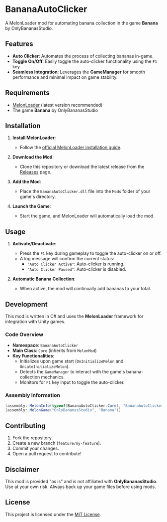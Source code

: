 # BananaAutoClicker

A MelonLoader mod for automating banana collection in the game **Banana** by OnlyBananasStudio.  

## Features

- **Auto Clicker**: Automates the process of collecting bananas in-game.
- **Toggle On/Off**: Easily toggle the auto-clicker functionality using the `F1` key.
- **Seamless Integration**: Leverages the **GameManager** for smooth performance and minimal impact on game stability.

## Requirements

- [MelonLoader](https://melonwiki.xyz/) (latest version recommended)
- The game **Banana** by OnlyBananasStudio

## Installation

1. **Install MelonLoader**:
   - Follow the [official MelonLoader installation guide](https://melonwiki.xyz/#/README?id=installing-melonloader).

2. **Download the Mod**:
   - Clone this repository or download the latest release from the [Releases](https://github.com/your-repo/releases) page.

3. **Add the Mod**:
   - Place the `BananaAutoClicker.dll` file into the `Mods` folder of your game's directory.

4. **Launch the Game**:
   - Start the game, and MelonLoader will automatically load the mod.

## Usage

1. **Activate/Deactivate**:
   - Press the `F1` key during gameplay to toggle the auto-clicker on or off.
   - A log message will confirm the current status:
     - `"Auto Clicker Active"`: Auto-clicker is running.
     - `"Auto Clicker Paused"`: Auto-clicker is disabled.

2. **Automatic Banana Collection**:
   - When active, the mod will continually add bananas to your total.

## Development

This mod is written in C# and uses the **MelonLoader** framework for integration with Unity games.

### Code Overview

- **Namespace**: `BananaAutoClicker`
- **Main Class**: `Core` (inherits from `MelonMod`)
- **Key Functionalities**:
  - Initializes upon game start (`OnInitializeMelon` and `OnLateInitializeMelon`).
  - Detects the `GameManager` to interact with the game's banana-collection mechanics.
  - Monitors for `F1` key input to toggle the auto-clicker.

### Assembly Information

```csharp
[assembly: MelonInfo(typeof(BananaAutoClicker.Core), "BananaAutoClicker", "1.0.5", "Exil_S", null)]
[assembly: MelonGame("OnlyBananasStudio", "Banana")]
```

## Contributing

1. Fork the repository.
2. Create a new branch (`feature/my-feature`).
3. Commit your changes.
4. Open a pull request to contribute!

## Disclaimer

This mod is provided "as is" and is not affiliated with **OnlyBananasStudio**. Use at your own risk. Always back up your game files before using mods.

## License

This project is licensed under the [MIT License](LICENSE).
